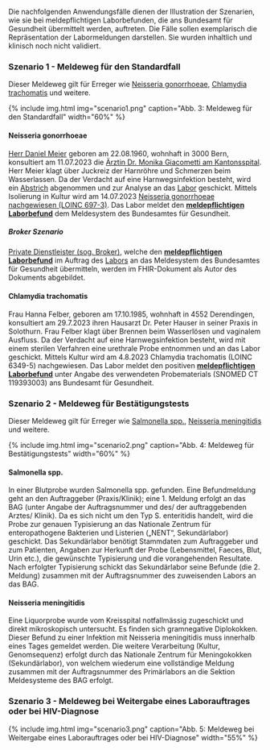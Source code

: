 Die nachfolgenden Anwendungsfälle dienen der Illustration der Szenarien, wie sie bei meldepflichtigen Laborbefunden, die ans Bundesamt für Gesundheit übermittelt werden, auftreten. Die Fälle sollen exemplarisch die Repräsentation der Labormeldungen darstellen. Sie wurden inhaltlich und klinisch noch nicht validiert.

### Szenario 1 - Meldeweg für den Standardfall
Dieser Meldeweg gilt für Erreger wie [Neisseria gonorrhoeae](#neisseria-gonorrhoeae), [Chlamydia trachomatis](#chlamydia-trachomatis) und weitere.

{% include img.html img="scenario1.png" caption="Abb. 3: Meldeweg für den Standardfall" width="60%" %}

#### Neisseria gonorrhoeae
[Herr Daniel Meier](Patient-1Pat-DM.html) geboren am 22.08.1960, wohnhaft in 3000 Bern, konsultiert am 11.07.2023 die [Ärztin Dr. Monika Giacometti am Kantonsspital](PractitionerRole-1PR-KsAbc.html). Herr Meier klagt über Juckreiz der Harnröhre und Schmerzen beim Wasserlassen. Da der Verdacht auf eine Harnwegsinfektion besteht, wird ein [Abstrich](Specimen-1Spec-Specimen.html) abgenommen und zur Analyse an das [Labor](Organization-1Org-Labor.html) geschickt. Mittels Isolierung in Kultur wird am 14.07.2023 [Neisseria gonorrhoeae nachgewiesen (LOINC 697-3)](Observation-1Obs-NeisseriaGonorrhoeae.html). Das Labor meldet den **[meldepflichtigen Laborbefund](Bundle-1Doc-NeisseriaGonorrhoeae.html)** dem Meldesystem des Bundesamtes für Gesundheit.

##### Broker Szenario
[Private Dienstleister (sog. Broker)](Organization-1bOrg-Broker.html), welche den **[meldepflichtigen Laborbefund](Bundle-1bDoc-NeisseriaGonorrhoeae.html)** im Auftrag des [Labors](Organization-1bOrg-Labor.html) an das Meldesystem des Bundesamtes für Gesundheit übermitteln, werden im FHIR-Dokument als Autor des Dokuments abgebildet.

#### Chlamydia trachomatis
Frau Hanna Felber, geboren am 17.10.1985, wohnhaft in 4552 Derendingen, konsultiert am 29.7.2023 ihren Hausarzt Dr. Peter Hauser in seiner Praxis in Solothurn. Frau Felber klagt über Brennen beim Wasserlösen und vaginalem Ausfluss. Da der Verdacht auf eine Harnwegsinfektion besteht, wird mit einem sterilen Verfahren eine urethrale Probe entnommen und an das Labor geschickt. Mittels Kultur wird am 4.8.2023 Chlamydia trachomatis (LOINC 6349-5) nachgewiesen. Das Labor meldet den positiven **[meldepflichtigen Laborbefund](Bundle-2Doc-ChlamydiaTrachomatis.html)** unter Angabe des verwendeten Probematerials (SNOMED CT 119393003) ans Bundesamt für Gesundheit.

### Szenario 2 - Meldeweg für Bestätigungstests
Dieser Meldeweg gilt für Erreger wie [Salmonella spp.](#salmonella-spp), [Neisseria meningitidis](#neisseria-meningitidis) und weitere.

{% include img.html img="scenario2.png" caption="Abb. 4: Meldeweg für Bestätigungstests" width="60%" %}

#### Salmonella spp.
In einer Blutprobe wurden Salmonella spp. gefunden. Eine Befundmeldung geht an den Auftraggeber (Praxis/Klinik); eine 1. Meldung erfolgt an das BAG (unter Angabe der Auftragsnummer und des/ der auftraggebenden Arztes/ Klinik).
Da es sich nicht um den Typ S. enteritidis handelt, wird die Probe zur genauen Typisierung an das Nationale Zentrum für enteropathogene Bakterien und Listerien („NENT“, Sekundärlabor) geschickt. Das Sekundärlabor benötigt Stammdaten zum Auftraggeber und zum Patienten, Angaben zur Herkunft der Probe (Lebensmittel, Faeces, Blut, Urin etc.), die gewünschte Typisierung und die vorangehenden Resultate. Nach erfolgter Typisierung schickt das Sekundärlabor seine Befunde (die 2. Meldung) zusammen mit der Auftragsnummer des zuweisenden Labors an das BAG.

#### Neisseria meningitidis
Eine Liquorprobe wurde vom Kreisspital notfallmässig zugeschickt und direkt mikroskopisch untersucht. Es finden sich gramnegative Diplokokken. Dieser Befund zu einer Infektion mit Neisseria meningitidis muss innerhalb eines Tages gemeldet werden. Die weitere Verarbeitung (Kultur, Genomsequenz) erfolgt durch das Nationale Zentrum für Meningokokken (Sekundärlabor), von welchem wiederum eine vollständige Meldung zusammen mit der Auftragsnummer des Primärlabors an die Sektion Meldesysteme des BAG erfolgt.


### Szenario 3 - Meldeweg bei Weitergabe eines Laborauftrages oder bei HIV-Diagnose

{% include img.html img="scenario3.png" caption="Abb. 5: Meldeweg bei Weitergabe eines Laborauftrages oder bei HIV-Diagnose" width="55%" %}
